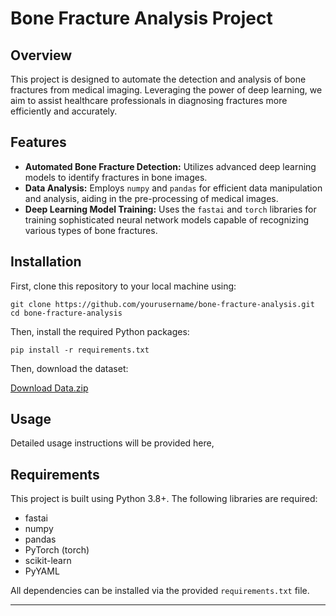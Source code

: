 # Bone Fracture Analysis Project

## Overview
This project is designed to automate the detection and analysis of bone fractures from medical imaging. Leveraging the power of deep learning, we aim to assist healthcare professionals in diagnosing fractures more efficiently and accurately.

## Features
- **Automated Bone Fracture Detection:** Utilizes advanced deep learning models to identify fractures in bone images.
- **Data Analysis:** Employs `numpy` and `pandas` for efficient data manipulation and analysis, aiding in the pre-processing of medical images.
- **Deep Learning Model Training:** Uses the `fastai` and `torch` libraries for training sophisticated neural network models capable of recognizing various types of bone fractures.

## Installation
First, clone this repository to your local machine using:
```
git clone https://github.com/yourusername/bone-fracture-analysis.git
cd bone-fracture-analysis
```

Then, install the required Python packages:
```
pip install -r requirements.txt
```

Then, download the dataset:

[Download Data.zip](https://www.dropbox.com/scl/fi/9tm1b7qc9gsjrtq2xitqm/Data.zip?rlkey=517z4tshx12bz75608ub8ch1f&dl=0)


## Usage
Detailed usage instructions will be provided here, 

## Requirements
This project is built using Python 3.8+. The following libraries are required:
- fastai
- numpy
- pandas
- PyTorch (torch)
- scikit-learn
- PyYAML

All dependencies can be installed via the provided `requirements.txt` file.

---
